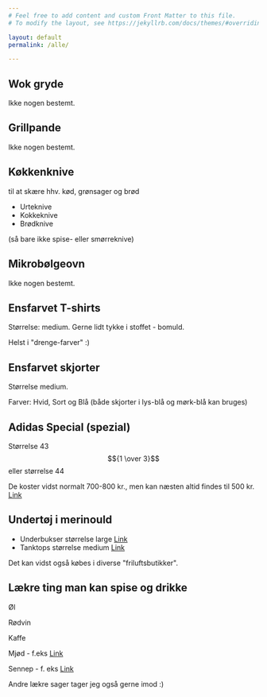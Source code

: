 ```yaml
---
# Feel free to add content and custom Front Matter to this file.
# To modify the layout, see https://jekyllrb.com/docs/themes/#overriding-theme-defaults

layout: default
permalink: /alle/

---
```


## Wok gryde

Ikke nogen bestemt.


## Grillpande

Ikke nogen bestemt.

## Køkkenknive

til at skære hhv. kød, grønsager og brød

 - Urteknive  
 - Kokkeknive
 - Brødknive

(så bare ikke spise- eller smørreknive)


## Mikrobølgeovn

Ikke nogen bestemt.

## Ensfarvet T-shirts

Størrelse: medium. Gerne lidt tykke i stoffet - bomuld.

Helst i "drenge-farver" :)


## Ensfarvet skjorter

Størrelse medium.

Farver: Hvid, Sort og Blå (både skjorter i lys-blå og mørk-blå kan bruges)


## Adidas Special (spezial)

Størrelse 43$${1 \over 3}$$ eller størrelse 44

De koster vidst normalt 700-800 kr., men kan næsten altid findes til 500 kr. <a href="https://www.intersport.dk/produkter/maend/handball-spezial-sort/adidas.551483.black_runw.4045008966794.html?gclid=Cj0KCQjw45_bBRD_ARIsAJ6wUXSEt_tbMvk8pSkbBI0yWTL8IP2hNu8gS_4bPNWISIQ1XtEO0TYZ4j0aAgVfEALw_wcB" target="_blank">Link</a>


## Undertøj i merinould

- Underbukser størrelse large
<a href="https://www.dilling-underwear.dk/Herre/Merino-uldtights-til-herrer-sort.html" target="_blank">Link</a>
- Tanktops størrelse medium <a href="https://www.dilling-underwear.dk/Herre/Undertroeje-af-merino-uld-til-herrer-sort.html" target="_blank">Link</a>

Det kan vidst også købes i diverse "friluftsbutikker".


## Lækre ting man kan spise og drikke

Øl

Rødvin

Kaffe

Mjød - f.eks <a href="https://mjod.dk/collections/frontpage" target="_blank">Link</a>

Sennep - f. eks <a href="https://mjod.dk/collections/sennep" target="_blank">Link</a>

Andre lækre sager tager jeg også gerne imod :)
